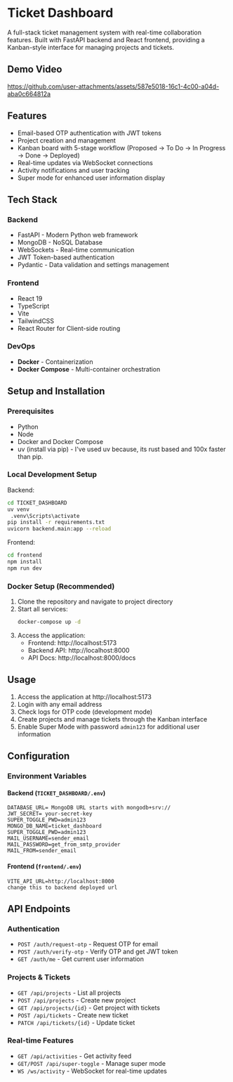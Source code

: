 # Ticket Dashboard

A full-stack ticket management system with real-time collaboration features. Built with FastAPI backend and React frontend, providing a Kanban-style interface for managing projects and tickets.

## Demo Video

https://github.com/user-attachments/assets/587e5018-16c1-4c00-a04d-aba0c664812a

## Features 

- Email-based OTP authentication with JWT tokens
- Project creation and management
- Kanban board with 5-stage workflow (Proposed → To Do → In Progress → Done → Deployed)
- Real-time updates via WebSocket connections
- Activity notifications and user tracking
- Super mode for enhanced user information display

## Tech Stack

### Backend
- FastAPI - Modern Python web framework
- MongoDB - NoSQL Database
- WebSockets - Real-time communication
- JWT Token-based authentication
- Pydantic - Data validation and settings management

### Frontend
- React 19
- TypeScript
- Vite
- TailwindCSS
- React Router for Client-side routing

### DevOps
- **Docker** - Containerization
- **Docker Compose** - Multi-container orchestration  


## Setup and Installation

### Prerequisites
- Python
- Node
- Docker and Docker Compose
- uv (install via pip) - I've used uv because, its rust based and 100x faster than pip.


### Local Development Setup

Backend:
```bash
cd TICKET_DASHBOARD
uv venv
 .venv\Scripts\activate
pip install -r requirements.txt
uvicorn backend.main:app --reload
```

Frontend:
```bash
cd frontend
npm install
npm run dev
```

### Docker Setup (Recommended)

1. Clone the repository and navigate to project directory
2. Start all services:
   ```bash
   docker-compose up -d
   ```
3. Access the application:
   - Frontend: http://localhost:5173
   - Backend API: http://localhost:8000
   - API Docs: http://localhost:8000/docs

## Usage

1. Access the application at http://localhost:5173
2. Login with any email address
3. Check logs for OTP code (development mode)
4. Create projects and manage tickets through the Kanban interface
5. Enable Super Mode with password `admin123` for additional user information

## Configuration

### Environment Variables

#### Backend (`TICKET_DASHBOARD/.env`)
```env
DATABASE_URL= MongoDB URL starts with mongodb+srv://
JWT_SECRET= your-secret-key
SUPER_TOGGLE_PWD=admin123
MONGO_DB_NAME=ticket_dashboard
SUPER_TOGGLE_PWD=admin123
MAIL_USERNAME=sender_email
MAIL_PASSWORD=get_from_smtp_provider
MAIL_FROM=sender_email
```

#### Frontend (`frontend/.env`)
```env
VITE_API_URL=http://localhost:8000
change this to backend deployed url
```


## API Endpoints

### Authentication
- `POST /auth/request-otp` - Request OTP for email
- `POST /auth/verify-otp` - Verify OTP and get JWT token
- `GET /auth/me` - Get current user information

### Projects & Tickets
- `GET /api/projects` - List all projects
- `POST /api/projects` - Create new project
- `GET /api/projects/{id}` - Get project with tickets
- `POST /api/tickets` - Create new ticket
- `PATCH /api/tickets/{id}` - Update ticket

### Real-time Features
- `GET /api/activities` - Get activity feed
- `GET/POST /api/super-toggle` - Manage super mode
- `WS /ws/activity` - WebSocket for real-time updates
